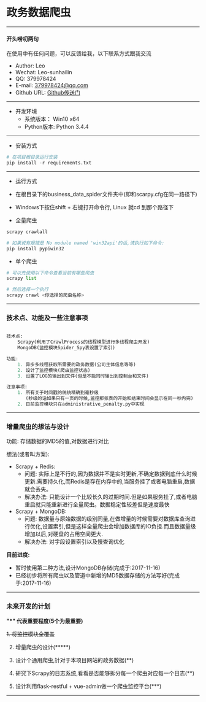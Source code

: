 # 政务数据爬虫

---

<h4 id="Contract">开头唠叨两句</h4>

在使用中有任何问题，可以反馈给我，以下联系方式跟我交流

* Author: Leo
* Wechat: Leo-sunhailin
* QQ: 379978424
* E-mail: 379978424@qq.com
* Github URL: [Github传送门](https://github.com/sunhailin-Leo/business_data_spider)

---

* 开发环境
    * 系统版本： Win10 x64
    * Python版本: Python 3.4.4

---

* 安装方式

```Python
# 在项目根目录运行安装
pip install -r requirements.txt
```

---

* 运行方式

* 在根目录下的business_data_spider文件夹中(即和scarpy.cfg在同一路径下)
* Windows下按住shift + 右键打开命令行, Linux 就cd 到那个路径下
* 全量爬虫

```Python
scrapy crawlall

# 如果说有报错是 No module named 'win32api'的话,请执行如下命令:
pip install pypiwin32

```

* 单个爬虫

```Python
# 可以先使用以下命令查看当前有哪些爬虫
scrapy list

# 然后选择一个执行
scrapy crawl <你选择的爬虫名称>

```

---

<h3 id="issue">技术点、功能及一些注意事项</h3>

```Python

技术点:
    Scrapy(利用了CrawlProcess的线程模型进行多线程爬虫开发)
    MongoDB(监控模块Spider_Spy表设置了索引)

功能:
    1. 异步多线程获取所需要的政务数据(公司主体信息等等)
    2. 设计了监控模块(爬虫监控状态)
    3. 设置了LOG的输出到文件(但是不能同时输出到控制台和文件)

注意事项:
    1. 所有关于时间戳的统统精确到毫秒级
       (秒级的话如果只有一页的时候,监控那张表的开始和结束时间会显示在同一秒内完)
    2. 目前监控模块只在administrative_penalty.py中实现

```

---

<h3 id="SpiderPlus">增量爬虫的想法与设计</h3>

功能: 存储数据的MD5的值,对数据进行对比

想法(或者叫方案):
 * Scrapy + Redis:
    * 问题: 实际上是不行的,因为数据并不是实时更新,不确定数据到底什么时候更新.需要持久化,而Redis是存在内存中的,当服务挂了或者电脑重启,数据就会丢失。
    * 解决办法: 只能设计一个比较长久的过期时间.但是如果服务挂了,或者电脑重启就只能重新进行全量爬虫。数据稳定性较差但是速度最快
 * Scrapy + MongoDB:
    * 问题: 数据量与原始数据的级别同量,在做增量的时候需要对数据库查询进行优化,设置索引,但是这样全量爬虫会增加数据库的IO负担.而且数据量级增加以后,对硬盘的占用空间更大.
    * 解决办法: 对字段设置索引以及慢查询优化

<strong>目前进度:</strong>

* 暂时使用第二种方法,设计MongoDB存储(完成于:2017-11-16)
* 已经初步将所有爬虫以及管道中新增的MD5数据存储的方法写好(完成于:2017-11-16)

---

<h3 id="future">未来开发的计划</h3>

<strong>"*" 代表重要程度(5个为最重要)</strong>

~~1. 将监控模块全覆盖~~

2. 增量爬虫的设计(*****)

3. 设计个通用爬虫,针对于本项目网站的政务数据(**)

4. 研究下Scrapy的日志系统,看看是否能够拆分每一个爬虫对应每一个日志(**)

5. 设计利用flask-restful + vue-admin做一个爬虫监控平台(***)

---
